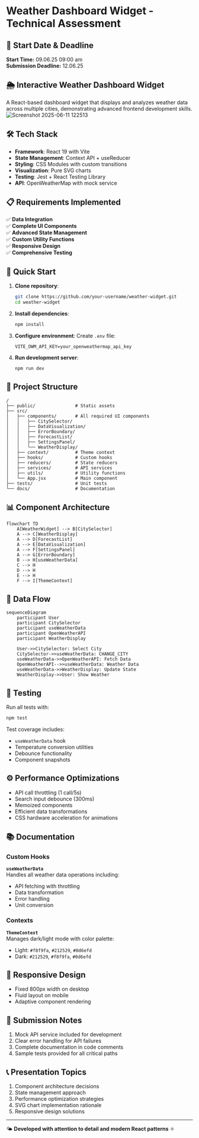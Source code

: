 # Weather Dashboard Widget - Technical Assessment

## 📅 Start Date & Deadline
**Start Time:** 09.06.25 09:00 am  
**Submission Deadline:** 12.06.25

## 🌦️ Interactive Weather Dashboard Widget

A React-based dashboard widget that displays and analyzes weather data across multiple cities, demonstrating advanced frontend development skills.
![Screenshot 2025-06-11 122513](https://github.com/user-attachments/assets/eacd2994-9b44-4e61-8354-598b1e4f987f)


## 🛠️ Tech Stack

- **Framework**: React 19 with Vite
- **State Management**: Context API + useReducer
- **Styling**: CSS Modules with custom transitions
- **Visualization**: Pure SVG charts
- **Testing**: Jest + React Testing Library
- **API**: OpenWeatherMap with mock service

## 📋 Requirements Implemented

✅ **Data Integration**  
✅ **Complete UI Components**  
✅ **Advanced State Management**  
✅ **Custom Utility Functions**  
✅ **Responsive Design**  
✅ **Comprehensive Testing**

## 🚀 Quick Start

1. **Clone repository**:
   ```bash
   git clone https://github.com/your-username/weather-widget.git
   cd weather-widget
   ```

2. **Install dependencies**:
   ```bash
   npm install
   ```

3. **Configure environment**:
   Create `.env` file:
   ```env
   VITE_OWM_API_KEY=your_openweathermap_api_key
   ```

4. **Run development server**:
   ```bash
   npm run dev
   ```

## 📂 Project Structure

```
/
├── public/               # Static assets
├── src/
│   ├── components/       # All required UI components
│   │   ├── CitySelector/
│   │   ├── DataVisualization/
│   │   ├── ErrorBoundary/
│   │   ├── ForecastList/
│   │   ├── SettingsPanel/
│   │   └── WeatherDisplay/
│   ├── context/          # Theme context
│   ├── hooks/            # Custom hooks
│   ├── reducers/         # State reducers
│   ├── services/         # API services
│   ├── utils/            # Utility functions
│   └── App.jsx           # Main component
├── tests/                # Unit tests
└── docs/                 # Documentation
```

## 📊 Component Architecture

```mermaid
flowchart TD
    A[WeatherWidget] --> B[CitySelector]
    A --> C[WeatherDisplay]
    A --> D[ForecastList]
    A --> E[DataVisualization]
    A --> F[SettingsPanel]
    A --> G[ErrorBoundary]
    B --> H[useWeatherData]
    C --> H
    D --> H
    E --> H
    F --> I[ThemeContext]
```

## 🔄 Data Flow

```mermaid
sequenceDiagram
    participant User
    participant CitySelector
    participant useWeatherData
    participant OpenWeatherAPI
    participant WeatherDisplay
    
    User->>CitySelector: Select City
    CitySelector->>useWeatherData: CHANGE_CITY
    useWeatherData->>OpenWeatherAPI: Fetch Data
    OpenWeatherAPI-->>useWeatherData: Weather Data
    useWeatherData->>WeatherDisplay: Update State
    WeatherDisplay->>User: Show Weather
```

## 🧪 Testing

Run all tests with:
```bash
npm test
```

Test coverage includes:
- `useWeatherData` hook
- Temperature conversion utilities
- Debounce functionality
- Component snapshots

## ⚙️ Performance Optimizations

- API call throttling (1 call/5s)
- Search input debounce (300ms)
- Memoized components
- Efficient data transformations
- CSS hardware acceleration for animations

## 📚 Documentation

### Custom Hooks

**`useWeatherData`**  
Handles all weather data operations including:
- API fetching with throttling
- Data transformation
- Error handling
- Unit conversion

### Contexts

**`ThemeContext`**  
Manages dark/light mode with color palette:
- Light: `#f8f9fa`, `#212529`, `#0d6efd`
- Dark: `#212529`, `#f8f9fa`, `#0d6efd`

## 📱 Responsive Design

- Fixed 800px width on desktop
- Fluid layout on mobile
- Adaptive component rendering

## 📝 Submission Notes

1. Mock API service included for development
2. Clear error handling for API failures
3. Complete documentation in code comments
4. Sample tests provided for all critical paths

## 📞 Presentation Topics

1. Component architecture decisions
2. State management approach
3. Performance optimization strategies
4. SVG chart implementation rationale
5. Responsive design solutions

---

🌤️ **Developed with attention to detail and modern React patterns** ⚛️
